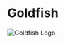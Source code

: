 # Goldfish


![Goldfish Logo](https://github.com/YOUR_USERNAME/YOUR_REPOSITORY/raw/main/Goldfish_Logo.jpg)


